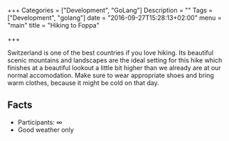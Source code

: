 +++
Categories = ["Development", "GoLang"]
Description = ""
Tags = ["Development", "golang"]
date = "2016-09-27T15:28:13+02:00"
menu = "main"
title = "Hiking to Foppa"

+++

Switzerland is one of the best countries if you love hiking. Its beautiful scenic mountains and landscapes are the ideal setting for this hike which finishes at a beautiful lookout a little bit higher than we already are at our normal accomodation. Make sure to wear appropriate shoes and bring warm clothes, because it might be cold on that day.

## Facts
* Participants: ∞
* Good weather only
